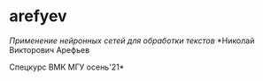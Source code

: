 # arefyev
*Применение нейронных сетей для обработки текстов*
*Николай Викторович Арефьев

Cпецкурс ВМК МГУ осень'21*
